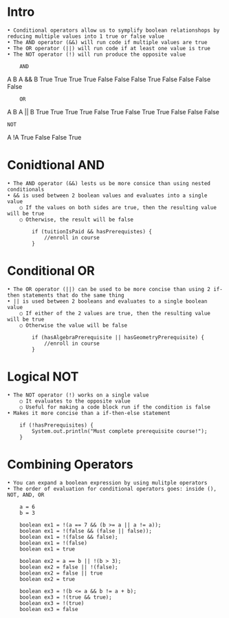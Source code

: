 # Intro

	• Conditional operators allow us to symplify boolean relationshops by reducing multiple values into 1 true or false value
	• The AND operator (&&) will run code if multiple values are true
	• The OR operator (||) will run code if at least one value is true
	• The NOT operator (!) will run produce the opposite value

		AND
A	B	A && B
True	True	True
True	False	False
False	True	False
False	False	False

		OR
A	B	A || B
True	True	True
True	False	True
False	True	True
False	False	False

	NOT
A	!A
True	False
False	True

# Conidtional AND

	• The AND operator (&&) lests us be more consice than using nested conditionals
	• && is used between 2 boolean values and evaluates into a single value
		○ If the values on both sides are true, then the resulting value will be true
		○ Otherwise, the result will be false

			if (tuitionIsPaid && hasPrerequistes) {
				//enroll in course
			}

# Conditional OR

	• The OR operator (||) can be used to be more concise than using 2 if-then statements that do the same thing
	• || is used between 2 booleans and evaluates to a single boolean value
		○ If either of the 2 values are true, then the resulting value will be true
		○ Otherwise the value will be false

			if (hasAlgebraPrerequisite || hasGeometryPrerequisite) {
				//enroll in course
			}

# Logical NOT

	• The NOT operator (!) works on a single value
		○ It evaluates to the opposite value
		○ Useful for making a code block run if the condition is false
	• Makes it more concise than a if-then-else statement
		
		if (!hasPrerequisites) {
			System.out.println("Must complete prerequisite course!");
		}

# Combining Operators

	• You can expand a boolean expression by using mulitple operators
	• The order of evaluation for conditional operators goes: inside (), NOT, AND, OR

		a = 6
		b = 3
		
		boolean ex1 = !(a == 7 && (b >= a || a != a));
		boolean ex1 = !(false && (false || false));
		boolean ex1 = !(false && false);
		boolean ex1 = !(false)
		boolean ex1 = true
		
		boolean ex2 = a == b || !(b > 3);
		boolean ex2 = false || !(false);
		boolean ex2 = false || true
		boolean ex2 = true
		
		boolean ex3 = !(b <= a && b != a + b);
		boolean ex3 = !(true && true);
		boolean ex3 = !(true)
		boolean ex3 = false

